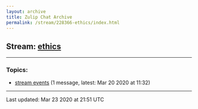 ```yaml
---
layout: archive
title: Zulip Chat Archive
permalink: /stream/228366-ethics/index.html
---
```


## Stream: [ethics](https://claire4ai.github.io/archive/stream/228366-ethics/index.html)
---

### Topics:

* [stream events](topic/stream.20events.html) (1 message, latest: Mar 20 2020 at 11:32)

<hr><p>Last updated: Mar 23 2020 at 21:51 UTC</p>